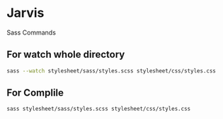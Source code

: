 # Jarvis

Sass Commands

## For watch whole directory
```bash
sass --watch stylesheet/sass/styles.scss stylesheet/css/styles.css
```

## For Complile
```bash
sass stylesheet/sass/styles.scss stylesheet/css/styles.css  
```
